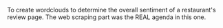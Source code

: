 To create wordclouds to determine the overall sentiment of a restaurant's review page.
The web scraping part was the REAL agenda in this one.
